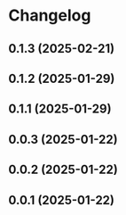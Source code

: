 # Changelog

## 0.1.3 (2025-02-21)

## 0.1.2 (2025-01-29)

## 0.1.1 (2025-01-29)

## 0.0.3 (2025-01-22)

## 0.0.2 (2025-01-22)

## 0.0.1 (2025-01-22)
